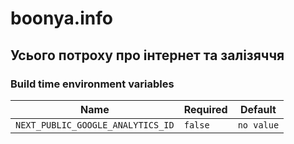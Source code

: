 # boonya.info

## Усього потроху про інтернет та залізяччя

### Build time environment variables

| Name                              | Required | Default    |
| --------------------------------- | -------- | ---------- |
| `NEXT_PUBLIC_GOOGLE_ANALYTICS_ID` | `false`  | `no value` |
